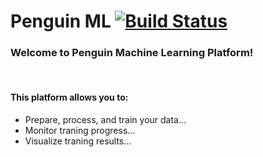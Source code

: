# Penguin ML [![Build Status](https://app.travis-ci.com/yurikong/PenguinML.svg?branch=main)](https://app.travis-ci.com/yurikong/PenguinML)

### Welcome to Penguin Machine Learning Platform!

&nbsp;

#### This platform allows you to:
  - Prepare, process, and train your data...
  - Monitor traning progress...
  - Visualize traning results...
